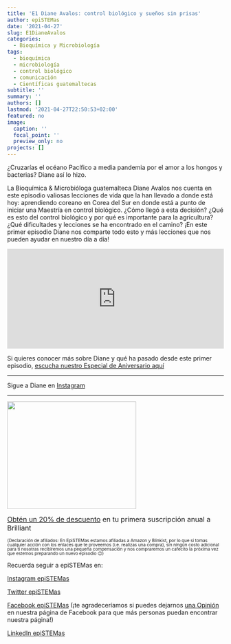 ```yaml
---
title: 'E1 Diane Avalos: control biológico y sueños sin prisas'
author: epiSTEMas
date: '2021-04-27'
slug: E1DianeAvalos
categories:
  - Bioquímica y Microbiología
tags:
  - bioquímica
  - microbiología
  - control biológico
  - comunicación
  - Científicas guatemaltecas
subtitle: ''
summary: ''
authors: []
lastmod: '2021-04-27T22:50:53+02:00'
featured: no
image:
  caption: ''
  focal_point: ''
  preview_only: no
projects: []
---
```



¿Cruzarías el océano Pacífico a media pandemia por el amor a los hongos y bacterias? Diane así lo hizo. 

La Bioquímica & Microbióloga guatemalteca Diane Avalos nos cuenta en este episodio valiosas lecciones de vida que la han llevado a donde está hoy: aprendiendo coreano en Corea del Sur en donde está a punto de iniciar una Maestría en control biológico. ¿Cómo llegó a esta decisión? ¿Qué es esto del control biológico y por qué es importante para la agricultura? ¿Qué dificultades y lecciones se ha encontrado en el camino? ¡En este primer episodio Diane nos comparte todo esto y más lecciones que nos pueden ayudar en nuestro día a día!

<iframe src="https://open.spotify.com/embed-podcast/episode/18uizt7Hj8gaXzrYjpkgaw" width="100%" height="232" frameborder="0" allowtransparency="true" allow="encrypted-media"></iframe>

Si quieres conocer más sobre Diane y qué ha pasado desde este primer episodio, [escucha nuestro Especial de Aniversario aquí](https://www.epistemas.com/post/e53especialdeaniversario1/)

- - - - -

Sigue a Diane en [Instagram](https://www.instagram.com/dianeavalos/)


- - - - -

<a href="https://brilliant.sjv.io/c/2994553/1003364/12858?subId1=epiSTEMas&u=http%3A%2F%2Fbrilliant.org%2Fimpactnetwork%2F%3Firclickid%3D%7Bclickid%7D%26utm_medium%3Daffiliates%26utm_campaign%3D%7Birpid%7D%26utm_source%3D%7Bmp_value1%7D%26utm_content%3D%7Btimestamp%7D_%7Biradtype%7D_%7Biradname%7D%26utm_term%3D%7Bmp_value2%7D" target="_top" id="1003364"><img src="//a.impactradius-go.com/display-ad/12858-1003364" border="0" alt="" width="300" height="250"/></a><img height="0" width="0" src="https://imp.pxf.io/i/2994553/1003364/12858?subId1=epiSTEMas" style="position:absolute;visibility:hidden;" border="1" />

<font size="3"> 

[Obtén un 20% de descuento](https://brilliant.sjv.io/c/2994553/1003358/12858?subId1=EpiSTEMas&u=http%3A%2F%2Fbrilliant.org%2Fimpactnetwork%2F) en tu primera suscripción anual a Brilliant </font>


  
<font size = 1.5> <p style = "line-height:1"> 
(Declaración de afiliados: En EpiSTEMas estamos afiliadas a Amazon y Blinkist, por lo que si tomas cualquier acción con los enlaces que te proveemos (i.e. realizas una compra), sin ningún costo adicional para tí nosotras recibiremos una pequeña compensación y nos compraremos un cafecito la próxima vez que estemos preparando un nuevo episodio 😉) 
</font> </p>

Recuerda seguir a epiSTEMas en:

[Instagram epiSTEMas](https://www.instagram.com/epistemas/)  

[Twitter epiSTEMas](https://twitter.com/epiSTEMas_Pod)

[Facebook epiSTEMas](https://www.facebook.com/epiSTEMasPod) (¡te agradeceríamos si puedes dejarnos [una Opinión](https://www.facebook.com/epiSTEMasPod/reviews/) en nuestra página de Facebook para que más personas puedan encontrar nuestra página!)

[LinkedIn epiSTEMas](https://www.linkedin.com/company/epistemas-podcast/)

